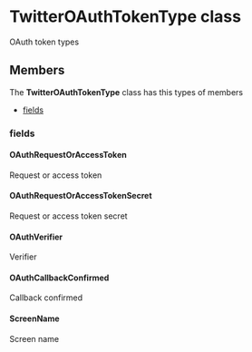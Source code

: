 
# TwitterOAuthTokenType class

OAuth token types

## Members

The **TwitterOAuthTokenType** class has this types of members

* [fields](#fields)

### fields

#### OAuthRequestOrAccessToken

Request or access token

#### OAuthRequestOrAccessTokenSecret

Request or access token secret

#### OAuthVerifier

Verifier

#### OAuthCallbackConfirmed

Callback confirmed

#### ScreenName

Screen name
